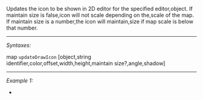 Updates the icon to be shown in 2D editor for the specified editor,object. If maintain size is false,icon will not scale depending on the,scale of the map. If maintain size is a number,the icon will maintain,size if map scale is below that number.


---
*Syntaxes:*

map `updateDrawIcon` [object,string identifier,color,offset,width,height,maintain size?,angle,shadow]

---
*Example 1:*

-
